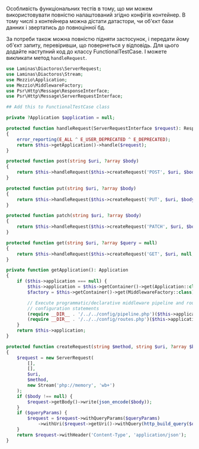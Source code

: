 Особливість функціональних тестів в тому, що ми можем використовувати повністю налаштований згідно конфігів контейнер.
В тому числі з контейнера можна дістати датастори, чи об'єкт бази данних і звертатись до повноцінної бд.

За потреби також можна повністю підняти застосунок, і передати йому об'єкт запиту, перевіривши, що повернеться у
відповідь. Для цього додайте наступний код до классу FunctionalTestCase. І можете викликати метод `handleRequest`.

```php
use Laminas\Diactoros\ServerRequest;
use Laminas\Diactoros\Stream;
use Mezzio\Application;
use Mezzio\MiddlewareFactory;
use Psr\Http\Message\ResponseInterface;
use Psr\Http\Message\ServerRequestInterface;

## Add this to FunctionalTestCase class

private ?Application $application = null;

protected function handleRequest(ServerRequestInterface $request): ResponseInterface
{
    error_reporting(E_ALL ^ E_USER_DEPRECATED ^ E_DEPRECATED);
    return $this->getApplication()->handle($request);
}

protected function post(string $uri, ?array $body)
{
    return $this->handleRequest($this->createRequest('POST', $uri, $body));
}

protected function put(string $uri, ?array $body)
{
    return $this->handleRequest($this->createRequest('PUT', $uri, $body));
}

protected function patch(string $uri, ?array $body)
{
    return $this->handleRequest($this->createRequest('PATCH', $uri, $body));
}

protected function get(string $uri, ?array $query = null)
{
    return $this->handleRequest($this->createRequest('GET', $uri, null, $query));
}

private function getApplication(): Application
{
    if ($this->application === null) {
        $this->application = $this->getContainer()->get(Application::class);
        $factory = $this->getContainer()->get(MiddlewareFactory::class);

        // Execute programmatic/declarative middleware pipeline and routing
        // configuration statements
        (require __DIR__ . '/../../config/pipeline.php')($this->application, $factory, $this->getContainer());
        (require __DIR__ . '/../../config/routes.php')($this->application, $factory, $this->getContainer());
    }
    return $this->application;
}

protected function createRequest(string $method, string $uri, ?array $body = null, ?array $queryParams = null): ServerRequestInterface
{
    $request = new ServerRequest(
        [],
        [],
        $uri,
        $method,
        new Stream('php://memory', 'wb+')
    );
    if ($body !== null) {
        $request->getBody()->write(json_encode($body));
    }
    if ($queryParams) {
        $request = $request->withQueryParams($queryParams)
            ->withUri($request->getUri()->withQuery(http_build_query($queryParams)));
    }
    return $request->withHeader('Content-Type', 'application/json');
}
```